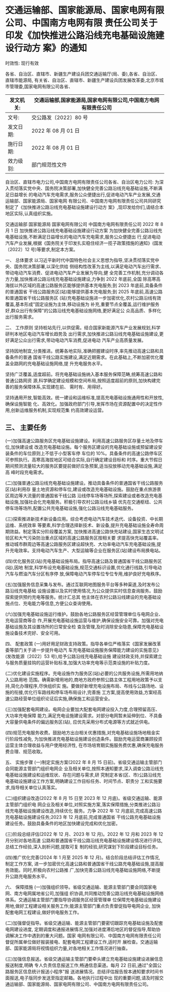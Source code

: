 # 交通运输部、国家能源局、国家电网有限公司、中国南方电网有限 责任公司关于印发《加快推进公路沿线充电基础设施建设行动方 案》的通知

时效性: 现行有效

各省、自治区、直辖市、新疆生产建设兵团交通运输厅(局、委),各省、自治区、直辖市能源局, 有关省、自治区、直辖市、新疆生产建设兵团发展改革委,北京市城市管理委,国家电网有限公司各省、

| 发文机关:   | 交通运输部,国家能源局,国家电网有限公司,中国南方电网有限责任公司   |
|--------------|-------------------------------------------------------------------|
| 文号:       | 交公路发〔2022〕80 号                                             |
| 发文日期:   | 2022 年 08 月 01 日                                               |
| 施行日期:   | 2022 年 08 月 01 日                                               |
| 效力级别:   | 部门规范性文件                                                    |

自治区、直辖市电力公司,中国南方电网有限责任公司各省、自治区电力公司:
为深入贯彻落实党中央、国务院决策部署,加快健全完善公路沿线充电基础设施,不断满足日益增长 的电动汽车充电需求,服务公众便捷出行,促进电动汽车产业发展,交通运输部、国家能源局、国家电网 有限公司、中国南方电网有限责任公司共同研究制定了《加快推进公路沿线充电基础设施建设行动方 案》,现印发给你们,请结合本地区实际,认真组织实施。

交通运输部 国家能源局 国家电网有限公司 中国南方电网有限责任公司 2022 年 8 月 1 日 加快推进公路沿线充电基础设施建设行动方案 为加快健全完善公路沿线充电基础设施,不断满足日益增长的电动汽车充电需求,服务公众便捷出 行,促进电动汽车产业发展,根据《国务院关于印发扎实稳住经济一揽子政策措施的通知》(国发 〔2022〕12 号)等要求,制定本方案。

一、 总体要求 以习近平新时代中国特色社会主义思想为指导,坚决贯彻落实党中央、国务院决策部署,以深化供给 侧结构性改革为主线,以满足电动汽车出行需求、带动电动汽车消费、促进电动汽车产业发展为导向,健 全完善工作机制,充分调动各方力量,加快推进公路沿线充电基础设施建设,力争到 2022 年底前,全国 除高寒高海拔以外区域的高速公路服务区能够提供基本充电服务;到 2023 年底前,具备条件的普通国省 干线公路服务区(站)能够提供基本充电服务;到 2025 年底前,高速公路和普通国省干线公路服务区
(站)充电基础设施进一步加密优化,农村公路沿线有效覆盖,基本形成"固定设施为主体,移动设施为 补充,重要节点全覆盖,运行维护服务好,群众出行有保障"的公路沿线充电基础设施网络,更好满足公 众高品质、多样化出行服务需求。

二、 工作原则 坚持桩站先行,以供促需。结合国家新能源汽车产业发展规划,科学研判本地区电动汽车增长趋势及 出行需求,加快推进公路沿线充电基础设施建设,更好满足公众出行需求,带动电动汽车消费,促进电动 汽车产业高质量发展。

坚持因地制宜,分类推进。统筹各地实际,准确把握建设时序,率先推动高速公路和具备条件的普通 国省干线公路实施建设,满足近期需求。在此基础上,不断加密优化覆盖全路网的充电基础设施网络,提 升充电服务水平。

坚持广泛覆盖,适度超前。将充电基础设施纳入基本服务保障范畴,统筹高速公路和普通公路网资 源,科学确定建设规模和空间布局,按照适度超前的原则,加快构建完善的服务保障体系,实现建在前、
需时有、用得好。

坚持通用开放,智能高效。统一建设和运维标准,提高充电基础设施通用性和开放性,确保设施智能 化、高效化。加强政府部门引导,发挥市场在资源配置中的决定性作用,创新运维服务机制,实现规范集 约高效建设运营。

## 三、 主要任务

(一)加强高速公路服务区充电基础设施建设。利用高速公路服务区存量土地及停车位,加快建设或 改造充电基础设施。每个服务区建设的充电基础设施或预留建设安装条件的车位原则上不低于小型客车停 车位的 10%。具备条件的高速公路停车区可参照执行。高寒高海拔地区可结合实际,自行确定建设目标和 时序。重大节假日期间预测流量较大的服务区要提前做好应急预案,适当投放移动充电基础设施,满足高 峰时段充电需求。

(二)加强普通公路沿线充电基础设施建设。推动具备条件的普通国省干线公路服务区(站)利用存 量土地资源和停车位,建设或改造充电基础设施。鼓励在重点旅游景区周边等大流量的普通国省干线公路 沿线停车场等场所,探索建设或者改造充电基础设施,加强社会化充电服务。积极引导农村公路沿线乡镇 优先在交通枢纽、公共停车场等场所,配置公共充电基础设施,强化公路沿线充电基础服务。

(三)探索推进新技术新设备应用。综合考虑电动汽车技术迭代、设备投资、中长期运维、系统效率 等要素,科学合理选择新技术、新设备,提升充电基础设施全寿命周期效益。制定落实分阶段覆盖方案, 加快推进高速公路快充站建设,国家生态文明试验区和大气污染防治重点区域的高速公路服务区按相关要 求提高快充站覆盖率。推动城市群周边等高速公路服务区建设超快充、大功率电动汽车充电基础设施,提 升充电效率。支持电动汽车生产、大型运输等企业在服务区(站)建设布局换电站。

(四)优化服务区(站)充电基础设施布局。指导高速公路及普通国省干线公路服务区(站),因地 制宜,科学布设充电基础设施,规范交通标识设置,优化通行线路,引导电动汽车与燃油汽车分区有序停 放,保障电动汽车停车位专位专用,维护良好充电秩序。

(五)加强服务信息采集与发布。通过互联网地图服务平台等多种渠道,及时发布公路沿线充电基础 设施设置以及实时使用情况,为公众提供实时信息查询服务。鼓励探索提供预约充电等服务。统计汇总其 他主体在农村公路沿线建设的充电基础设施点位、充电能力等信息,方便公众查询使用。

(六)加强充电基础设施运行维护。鼓励各地公路服务区经营管理单位与电网企业、充电运营商等合 作,开展充电基础设施运营与维护,确保设施安全可靠。加强对充电基础设施及其设置场所的日常安全检 查及管理,及时消除安全隐患,保障充电基础设施设备技术完好、安全可用。

四、 配套政策
(一)用好用足财政支持政策。指导各单位严格落实《国家发展改革委等部门关于进一步提升电动汽 车充电基础设施服务保障能力建设的实施意见》(发改能源〔2022〕53 号),给予公路沿线充电基础设施 建设财政支持,并探索建立与服务质量挂钩的运营补贴标准,加强大功率充电等示范类设施的补贴力度。

(二)优化建设实施程序。充电设施作为服务区(站)必要的公共服务设施,所需用地纳入公路用地 范围。确需新增用地的,商地方政府参照公路主体工程用地政策予以支持,简化办理程序,尽快组织实 施。要做好新增充电设施布局、布线与公路场地、设施的衔接,优化行车路线和停车场布局设计,完善施 工方案,提高使用效益,方案经高速公路经营单位组织论证后实施,确保施工和运营安全。

(三)加强配套电网建设。电网企业要加大配套电网建设投入力度,合理预留高压、大功率充电保障 能力,满足充电设施建设需求。对部分电网暂未延伸到位、不具备大容量供电条件的偏远服务区(站),
应优先采用分布式电源等方式就近供电。

(四)规范充电服务收费。鼓励地方出台相关优惠措施,对充电基础设施场地租金实行阶段性减免, 为加快推进充电基础设施建设创造条件。鼓励充电运营商兼顾投资运营主体合理收益与用户使用经济性, 在市场培育期实施服务费优惠,确保充电服务费合理、规范收取。

五、 实施步骤
(一)制定实施方案(2022 年 8 月 15 日前)。省级交通运输主管部门会同能源主管部门组织电网企 业及相关单位,按照本通知要求,深入调查公路沿线充电基础设施建设和运维现状、存在问题与需求,研 究制定本省(区、市)公路沿线充电基础设施建设工作方案,明确建设工作目标任务、时间节点、职责分 工和实施要求,指导相关单位认真落实。

(二)组织建设改造(2022 年 8 月 15 日至 2023 年 12 月底)。省级交通运输、能源主管部门组织电 网企业及相关单位,对照实施方案,落实保障措施,分类推进公路沿线充电基础设施建设改造,持续优化 服务。力争 2022 年 12 月底前,完成高速公路充电基础设施建设任务;2023 年 12 月底前,完成普通国省 干线公路充电基础设施建设任务。鼓励具备条件的地区加快建设完成和优化加密。

(三)阶段总结评估(2022 年 12 月、2023 年 12 月)。2022 年 12 月和 2023 年 12 月分别对各地高速 公路和普通国省干线公路沿线充电基础设施建设情况进行评估,总结工作经验,深入剖析问题,提取可复 制的经验,研究谋划下阶段建设目标任务。

(四)推广优化完善(2024 年 1 月至 2025 年 12 月)。结合阶段总结评估工作情况,制定工作方案, 进一步加密优化高速公路和普通国省干线公路充电基础设施,提高服务效能。同时,积极向农村公路推 广,加快完善公路沿线充电基础设施网络,不断提升公路充电服务水平。

六、 保障措施
(一)加强组织领导。省级交通运输、能源主管部门要会同国家电网、南方电网属地省公司,加强组 织协调,共同推动完善公路沿线充电基础设施网络体系。交通运输主管部门要指导协调服务区经营管理单 位保障充电基础设施建设用地,做好工程建设相关服务工作;能源主管部门重点负责督促指导电网企业, 加快配套电网工程建设,做好供电服务工作。

(二)加强督促指导。省级交通运输、能源主管部门要密切跟踪充电基础设施及配套电网建设进度, 定期调度和通报进展情况,加强对进度滞后地区的督促指导,帮助协调解决工作中遇到的重大问题。国家 电网有限公司、中国南方电网有限责任公司督促所属单位做好报装接电、配套电网工程建设工作,适时开 展检查。交通运输部、国家能源局将视情组织力量,对各地相关工作情况进行抽查。

(三)加强信息报送。省级交通运输主管部门要牵头建立充电基础设施建设进展信息报送制度,明确 专人负责信息报送工作,畅通信息渠道。每月 22 日前,通过"全国公路服务区信息统计报送小程序"报 送进展情况。总结评估报告按本通知要求时间书面报送,电子版同步发送至指定邮箱。各地执行过程中出 现的重要问题,请及时报交通运输部、国家能源局、国家电网有限公司、中国南方电网有限责任公司。